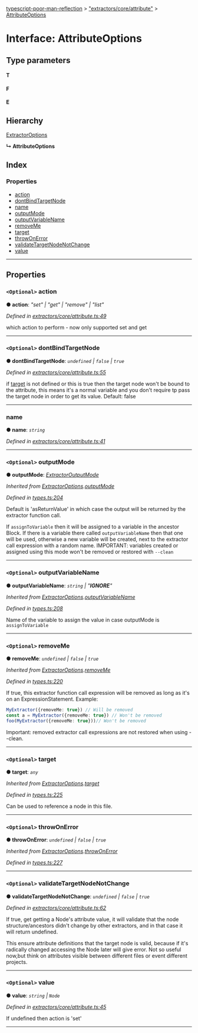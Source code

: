[typescript-poor-man-reflection](../README.md) > ["extractors/core/attribute"](../modules/_extractors_core_attribute_.md) > [AttributeOptions](../interfaces/_extractors_core_attribute_.attributeoptions.md)

# Interface: AttributeOptions

## Type parameters
#### T 
#### F 
#### E 
## Hierarchy

 [ExtractorOptions](_types_.extractoroptions.md)

**↳ AttributeOptions**

## Index

### Properties

* [action](_extractors_core_attribute_.attributeoptions.md#action)
* [dontBindTargetNode](_extractors_core_attribute_.attributeoptions.md#dontbindtargetnode)
* [name](_extractors_core_attribute_.attributeoptions.md#name)
* [outputMode](_extractors_core_attribute_.attributeoptions.md#outputmode)
* [outputVariableName](_extractors_core_attribute_.attributeoptions.md#outputvariablename)
* [removeMe](_extractors_core_attribute_.attributeoptions.md#removeme)
* [target](_extractors_core_attribute_.attributeoptions.md#target)
* [throwOnError](_extractors_core_attribute_.attributeoptions.md#throwonerror)
* [validateTargetNodeNotChange](_extractors_core_attribute_.attributeoptions.md#validatetargetnodenotchange)
* [value](_extractors_core_attribute_.attributeoptions.md#value)

---

## Properties

<a id="action"></a>

### `<Optional>` action

**● action**: *"set" \| "get" \| "remove" \| "list"*

*Defined in [extractors/core/attribute.ts:49](https://github.com/cancerberoSgx/typescript-poor-man-reflection/blob/2c758c1/src/extractors/core/attribute.ts#L49)*

which action to perform - now only supported set and get

___
<a id="dontbindtargetnode"></a>

### `<Optional>` dontBindTargetNode

**● dontBindTargetNode**: *`undefined` \| `false` \| `true`*

*Defined in [extractors/core/attribute.ts:55](https://github.com/cancerberoSgx/typescript-poor-man-reflection/blob/2c758c1/src/extractors/core/attribute.ts#L55)*

if [target](_extractors_core_attribute_.attributeoptions.md#target) is not defined or this is true then the target node won't be bound to the attribute, this means it's a normal variable and you don't require tp pass the target node in order to get its value. Default: false

___
<a id="name"></a>

###  name

**● name**: *`string`*

*Defined in [extractors/core/attribute.ts:41](https://github.com/cancerberoSgx/typescript-poor-man-reflection/blob/2c758c1/src/extractors/core/attribute.ts#L41)*

___
<a id="outputmode"></a>

### `<Optional>` outputMode

**● outputMode**: *[ExtractorOutputMode](../modules/_types_.md#extractoroutputmode)*

*Inherited from [ExtractorOptions](_types_.extractoroptions.md).[outputMode](_types_.extractoroptions.md#outputmode)*

*Defined in [types.ts:204](https://github.com/cancerberoSgx/typescript-poor-man-reflection/blob/2c758c1/src/types.ts#L204)*

Default is 'asReturnValue' in which case the output will be returned by the extractor function call.

If `assignToVariable` then it will be assigned to a variable in the ancestor Block. If there is a variable there called `outputVariableName` then that one will be used, otherwise a new variable will be created, next to the extractor call expression with a random name. IMPORTANT: variables created or assigned using this mode won't be removed or restored with `--clean`

___
<a id="outputvariablename"></a>

### `<Optional>` outputVariableName

**● outputVariableName**: *`string` \| "__IGNORE__"*

*Inherited from [ExtractorOptions](_types_.extractoroptions.md).[outputVariableName](_types_.extractoroptions.md#outputvariablename)*

*Defined in [types.ts:208](https://github.com/cancerberoSgx/typescript-poor-man-reflection/blob/2c758c1/src/types.ts#L208)*

Name of the variable to assign the value in case outputMode is `assignToVariable`

___
<a id="removeme"></a>

### `<Optional>` removeMe

**● removeMe**: *`undefined` \| `false` \| `true`*

*Inherited from [ExtractorOptions](_types_.extractoroptions.md).[removeMe](_types_.extractoroptions.md#removeme)*

*Defined in [types.ts:220](https://github.com/cancerberoSgx/typescript-poor-man-reflection/blob/2c758c1/src/types.ts#L220)*

If true, this extractor function call expression will be removed as long as it's on an ExpressionStatement. Example:

```ts
MyExtractor({removeMe: true}) // Will be removed
const a = MyExtractor({removeMe: true}) // Won't be removed
foo(MyExtractor({removeMe: true}))// Won't be removed
```

Important: removed extractor call expressions are not restored when using --clean.

___
<a id="target"></a>

### `<Optional>` target

**● target**: *`any`*

*Inherited from [ExtractorOptions](_types_.extractoroptions.md).[target](_types_.extractoroptions.md#target)*

*Defined in [types.ts:225](https://github.com/cancerberoSgx/typescript-poor-man-reflection/blob/2c758c1/src/types.ts#L225)*

Can be used to reference a node in this file.

___
<a id="throwonerror"></a>

### `<Optional>` throwOnError

**● throwOnError**: *`undefined` \| `false` \| `true`*

*Inherited from [ExtractorOptions](_types_.extractoroptions.md).[throwOnError](_types_.extractoroptions.md#throwonerror)*

*Defined in [types.ts:227](https://github.com/cancerberoSgx/typescript-poor-man-reflection/blob/2c758c1/src/types.ts#L227)*

___
<a id="validatetargetnodenotchange"></a>

### `<Optional>` validateTargetNodeNotChange

**● validateTargetNodeNotChange**: *`undefined` \| `false` \| `true`*

*Defined in [extractors/core/attribute.ts:62](https://github.com/cancerberoSgx/typescript-poor-man-reflection/blob/2c758c1/src/extractors/core/attribute.ts#L62)*

If true, get getting a Node's attribute value, it will validate that the node structure/ancestors didn't change by other extractors, and in that case it will return undefined.

This ensure attribute definitions that the target node is valid, because if it's radically changed accessing the Node later will give error. Not so useful now,but think on attributes visible between different files or event different projects.

___
<a id="value"></a>

### `<Optional>` value

**● value**: *`string` \| `Node`*

*Defined in [extractors/core/attribute.ts:45](https://github.com/cancerberoSgx/typescript-poor-man-reflection/blob/2c758c1/src/extractors/core/attribute.ts#L45)*

If undefined then action is 'set'

___

